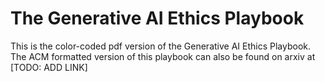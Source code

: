 # The Generative AI Ethics Playbook
This is the color-coded pdf version of the Generative AI Ethics Playbook. The ACM formatted version of this playbook can also be found on arxiv at [TODO: ADD LINK]
